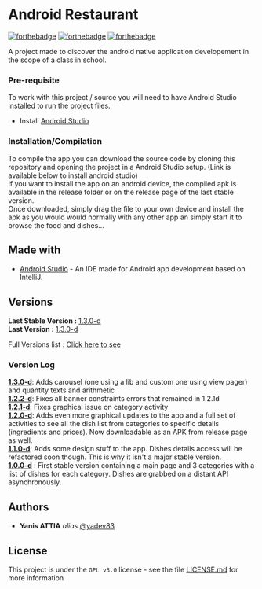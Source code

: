 # Android Restaurant

[![forthebadge](https://forthebadge.com/images/badges/0-percent-optimized.svg)](https://forthebadge.com)
[![forthebadge](https://forthebadge.com/images/badges/built-for-android.svg)](https://forthebadge.com)
[![forthebadge](https://forthebadge.com/images/badges/powered-by-coffee.svg)](https://forthebadge.com)

A project made to discover the android native application developement in the scope of a class in school.  

### Pre-requisite

To work with this project / source you will need to have Android Studio installed to run the project files.  

- Install [Android Studio](https://developer.android.com/studio)

### Installation/Compilation

To compile the app you can download the source code by cloning this repository and opening the project in a Android Studio setup. (Link is available below to install android studio)  
If you want to install the app on an android device, the compiled apk is available in the release folder or on the release page of the last stable version.  
Once downloaded, simply drag the file to your own device and install the apk as you would would normally with any other app an simply start it to browse the food and dishes...  

## Made with

* [Android Studio](https://developer.android.com/studio) - An IDE made for Android app development based on IntelliJ.  

## Versions
**Last Stable Version :** [1.3.0-d](https://github.com/yadev83/androidrestaurant/releases/tag/v1.3.0-d)  
**Last Version :** [1.3.0-d](https://github.com/yadev83/androidrestaurant/releases/tag/v1.3.0-d)  

Full Versions list : [Click here to see](https://github.com/yadev83/androidrestaurant/tags)  

### Version Log  
**[1.3.0-d](https://github.com/yadev83/androidrestaurant/releases/tag/v1.3.0-d)**: Adds carousel (one using a lib and custom one using view pager) and quantity texts and arithmetic   
**[1.2.2-d](https://github.com/yadev83/androidrestaurant/releases/tag/v1.2.2-d)**: Fixes all banner constraints errors that remained in 1.2.1d  
**[1.2.1-d](https://github.com/yadev83/androidrestaurant/releases/tag/v1.2.1-d)**: Fixes graphical issue on category activity  
**[1.2.0-d](https://github.com/yadev83/androidrestaurant/releases/tag/v1.2.0-d)**: Adds even more graphical updates to the app and a full set of activities to see all the dish list from categories to specific details (ingredients and prices). Now downloadable as an APK from release page as well.  
**[1.1.0-d](https://github.com/yadev83/androidrestaurant/releases/tag/v1.1.0-d)**: Adds some design stuff to the app. Dishes details access will be refactored soon though. This is why it isn't a major stable version.  
**[1.0.0-d](https://github.com/yadev83/androidrestaurant/releases/tag/v1.0.0-d)** : First stable version containing a main page and 3 categories with a list of dishes for each category. Dishes are grabbed on a distant API asynchronously.  

## Authors

* **Yanis ATTIA** _alias_ [@yadev83](https://github.com/yadev83)

## License

This project is under the ``GPL v3.0`` license - see the file [LICENSE.md](LICENSE.md) for more information  

